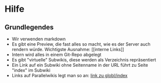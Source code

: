 # Hilfe
## Grundlegendes

- Wir verwenden markdown
- Es gibt eine Preview, die fast alles so macht, wie es der Server auch rendern würde. Wichtigste Ausnahme: [[interne Links]]
- Intern wird alles in einem Git-Repo abgelegt
- Es gibt "virtuelle" Subwikis, diese werden als Verzeichnis repräsentiert
- Ein Link auf ein Subwiki ohne Seitenname in der URL führt zu Seite "index" im Subwiki
- Links auf Parallelwikis legt man so an: [link zu globl/index](global/index)


